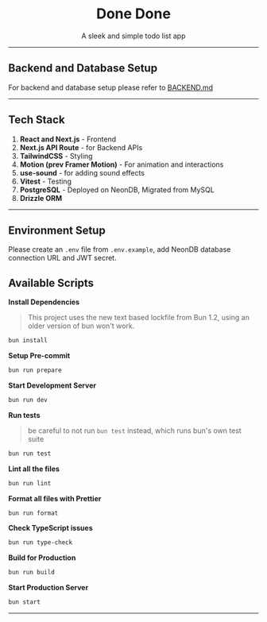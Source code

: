 <h1 align="center">
  Done Done
</h1>

<p align="center">A sleek and simple todo list app</p>

---

## Backend and Database Setup

For backend and database setup please refer to [BACKEND.md](https://github.com/nirnejak/done-done/blob/master/BACKEND.md)

---

## Tech Stack

1. **React and Next.js** - Frontend
2. **Next.js API Route** - for Backend APIs
3. **TailwindCSS** - Styling
4. **Motion (prev Framer Motion)** - For animation and interactions
5. **use-sound** - for adding sound effects
6. **Vitest** - Testing
7. **PostgreSQL** - Deployed on NeonDB, Migrated from MySQL
8. **Drizzle ORM**

---

## Environment Setup

Please create an `.env` file from `.env.example`, add NeonDB database connection URL and JWT secret.

## Available Scripts

**Install Dependencies**

> This project uses the new text based lockfile from Bun 1.2, using an older version of bun won't work.

```bash
bun install
```

**Setup Pre-commit**

```bash
bun run prepare
```

**Start Development Server**

```bash
bun run dev
```

**Run tests**

> be careful to not run `bun test` instead, which runs bun's own test suite

```bash
bun run test
```

**Lint all the files**

```bash
bun run lint
```

**Format all files with Prettier**

```bash
bun run format
```

**Check TypeScript issues**

```bash
bun run type-check
```

**Build for Production**

```bash
bun run build
```

**Start Production Server**

```bash
bun start
```

---
